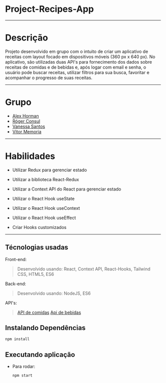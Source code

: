 # Project-Recipes-App

---

# Descrição
  Projeto desenvolvido em grupo com o intuito de criar um aplicativo de receitas com layout focado em dispositivos móveis (360 px x 640 px). No aplicativo, são utilizadas duas API's para fornecimento dos dados sobre receitas de comidas e de bebidas e, após logar com email e senha, o usuário pode buscar receitas, utilizar filtros para sua busca, favoritar e acompanhar o progresso de suas receitas. 

---

# Grupo
- [Alex Horman](https://github.com/Alex-Horman-de-Medeiros-Correia)
- [Róger Consul](https://github.com/rogerconsul)
- [Vanessa Santos](https://github.com/VanehSann)
- [Vitor Memoria](https://github.com/VitorVM53)

--- 

# Habilidades 

- Utilizar Redux para gerenciar estado

- Utilizar a biblioteca React-Redux

- Utilizar a Context API do React para gerenciar estado

- Utilizar o React Hook useState

- Utilizar o React Hook useContext

- Utilizar o React Hook useEffect

- Criar Hooks customizados

---

## Técnologias usadas

Front-end:
> Desenvolvido usando: React, Context API, React-Hooks, Tailwind CSS, HTML5, ES6

Back-end:
> Desenvolvido usando: NodeJS, ES6

API's:
> [API de comidas](https://www.themealdb.com/)
> [Api de bebidas](https://www.thecocktaildb.com/api.php)

## Instalando Dependências

```bash
npm install
``` 

## Executando aplicação

* Para rodar:

  ```
  npm start
  ```
